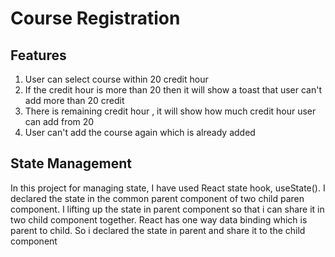 # Course Registration

## Features

1. User can select course within 20 credit hour
2. If the credit hour is more than 20 then it will show a toast that user can't add more than 20 credit
3. There is remaining credit hour , it will show how much credit hour user can add from 20
4. User can't add the course again which is already added

## State Management

In this project for managing state, I have used React state hook, useState(). I declared the state in the common parent component of two child paren component. I lifting up the state in parent component so that i can share it in two child component together. React has one way data binding which is parent to child. So i declared the state in parent and share it to the child component
